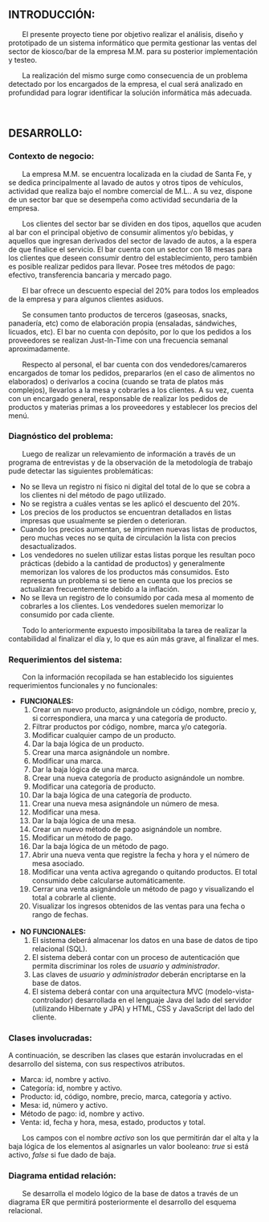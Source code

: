 <h2>INTRODUCCIÓN:</h2>
	<p>&nbsp;&nbsp;&nbsp;&nbsp;&nbsp;&nbsp;
    El presente proyecto tiene por objetivo realizar el análisis, diseño y prototipado de un sistema informático que permita gestionar las ventas del sector de kiosco/bar de la empresa M.M. para su posterior implementación y testeo.</p>
	<p>&nbsp;&nbsp;&nbsp;&nbsp;&nbsp;&nbsp;
    La realización del mismo surge como consecuencia de un problema detectado por los encargados de la empresa, el cual será analizado en profundidad para lograr identificar la solución informática más adecuada.</p>
    <br>
 
<h2>DESARROLLO:</h2>

<h3>Contexto de negocio:</h3>
  <p>&nbsp;&nbsp;&nbsp;&nbsp;&nbsp;&nbsp;
    La empresa M.M. se encuentra localizada en la ciudad de Santa Fe, y se dedica principalmente al lavado de autos y otros tipos de vehículos, actividad que realiza bajo el nombre comercial de M.L.. A su vez, dispone de un sector bar que se desempeña como actividad secundaria de la empresa.</p>
	<p>&nbsp;&nbsp;&nbsp;&nbsp;&nbsp;&nbsp;
    Los clientes del sector bar se dividen en dos tipos, aquellos que acuden al bar con el principal objetivo de consumir alimentos y/o bebidas, y aquellos que ingresan derivados del sector de lavado de autos, a la espera de que finalice el servicio. El bar cuenta con un sector con 18 mesas para los clientes que deseen consumir dentro del establecimiento, pero también es posible realizar pedidos para llevar. Posee tres métodos de pago: efectivo, transferencia bancaria y mercado pago.</p>
  <p>&nbsp;&nbsp;&nbsp;&nbsp;&nbsp;&nbsp;
    El bar ofrece un descuento especial del 20% para todos los empleados de la empresa y para algunos clientes asiduos.</p>
	<p>&nbsp;&nbsp;&nbsp;&nbsp;&nbsp;&nbsp;
    Se consumen tanto productos de terceros (gaseosas, snacks, panadería, etc) como de elaboración propia (ensaladas, sándwiches, licuados, etc). El bar no cuenta con depósito, por lo que los pedidos a los proveedores se realizan Just-In-Time con una frecuencia semanal aproximadamente.</p>
	<p>&nbsp;&nbsp;&nbsp;&nbsp;&nbsp;&nbsp;
    Respecto al personal, el bar cuenta con dos vendedores/camareros encargados de tomar los pedidos, prepararlos (en el caso de alimentos no elaborados) o derivarlos a cocina (cuando se trata de platos más complejos), llevarlos a la mesa y cobrarles a los clientes. A su vez, cuenta con un encargado general, responsable de realizar los pedidos de productos y materias primas a los proveedores y establecer los precios del menú.</p>
 
<h3>Diagnóstico del problema:</h3>
  <p>&nbsp;&nbsp;&nbsp;&nbsp;&nbsp;&nbsp;
    Luego de realizar un relevamiento de información a través de un programa de entrevistas y de la observación de la metodología de trabajo pude detectar las siguientes problemáticas:</p>
<ul>
  <li>No se lleva un registro ni físico ni digital del total de lo que se cobra a los clientes ni del método de pago utilizado.</li>
  <li>No se registra a cuáles ventas se les aplicó el descuento del 20%.</li>
  <li>Los precios de los productos se encuentran detallados en listas impresas que usualmente se pierden o deterioran.</li>
  <li>Cuando los precios aumentan, se imprimen nuevas listas de productos, pero muchas veces no se quita de circulación la lista con precios desactualizados.</li>
  <li>Los vendedores no suelen utilizar estas listas porque les resultan poco prácticas (debido a la cantidad de productos) y generalmente memorizan los valores de los productos más consumidos. Esto representa un problema si se tiene en cuenta que los precios se actualizan frecuentemente debido a la inflación.</li>
  <li>No se lleva un registro de lo consumido por cada mesa al momento de cobrarles a los clientes. Los vendedores suelen memorizar lo consumido por cada cliente.</li>
</ul>
  <p>&nbsp;&nbsp;&nbsp;&nbsp;&nbsp;&nbsp;
    Todo lo anteriormente expuesto imposibilitaba la tarea de realizar la contabilidad al finalizar el día y, lo que es aún más grave, al finalizar el mes. </p>

<h3>Requerimientos del sistema:</h3>
  <p>&nbsp;&nbsp;&nbsp;&nbsp;&nbsp;&nbsp;
  Con la información recopilada se han establecido los siguientes requerimientos funcionales y no funcionales:</p>

  <ul>
    <li><b>FUNCIONALES:</b>
      <ol>
        <li>Crear un nuevo producto, asignándole un código, nombre, precio y, si  correspondiera, una marca y una categoría de producto.</li>
	<li>Filtrar productos por código, nombre, marca y/o categoría.</li>
	<li>Modificar cualquier campo de un producto.</li>
	<li>Dar la baja lógica de un producto.</li>
	<li>Crear una marca asignándole un nombre.</li>
	<li>Modificar una marca.</li>
        <li>Dar la baja lógica de una marca.</li>
        <li>Crear una nueva categoría de producto asignándole un nombre.</li>
        <li>Modificar una categoría de producto.</li>
        <li>Dar la baja lógica de una categoría de producto.</li>
        <li>Crear una nueva mesa asignándole un número de mesa.</li>
        <li>Modificar una mesa.</li>
        <li>Dar la baja lógica de una mesa.</li>
        <li>Crear un nuevo método de pago asignándole un nombre.</li>
	<li>Modificar un método de pago.</li>
        <li>Dar la baja lógica de un método de pago.</li>
        <li>Abrir una nueva venta que registre la fecha y hora y el número de mesa asociado.</li>
        <li>Modificar una venta activa agregando o quitando productos. El total consumido debe calcularse automáticamente.</li>
        <li>Cerrar una venta asignándole un método de pago y visualizando el total a cobrarle al cliente.</li>
        <li>Visualizar los ingresos obtenidos de las ventas para una fecha o rango de fechas.</li>
      </ol>
    </li>
    <br>
    <li><b>NO FUNCIONALES:</b>
      <ol>
        <li>El sistema deberá almacenar los datos en una base de datos de tipo relacional (SQL).</li>
        <li>El sistema deberá contar con un proceso de autenticación que permita discriminar los roles de <i>usuario</i> y <i>administrador</i>.</li>
        <li>Las claves de <i>usuario</i> y <i>administrador</i> deberán encriptarse en la base de datos.</li>
        <li>El sistema deberá contar con una arquitectura MVC (modelo-vista-controlador) desarrollada en el lenguaje Java del lado del servidor (utilizando Hibernate y JPA) y HTML, CSS y JavaScript del lado del cliente.</li>
      </ol>
    </li>
  </ul>

<h3>Clases involucradas:</h3>
<p>A continuación, se describen las clases que estarán involucradas en el desarrollo del  sistema, con sus respectivos atributos.</p>
<ul>
	<li>Marca: id, nombre y activo.</li>
	<li>Categoría: id, nombre y activo.</li>
	<li>Producto: id, código, nombre, precio, marca, categoría y activo.</li>
	<li>Mesa: id, número y activo.</li>
	<li>Método de pago: id, nombre y activo.</li>
	<li>Venta: id, fecha y hora, mesa, estado, productos y total.</li>
</ul>

<p>&nbsp;&nbsp;&nbsp;&nbsp;&nbsp;&nbsp;
	Los campos con el nombre <i>activo</i> son los que permitirán dar el alta y la baja lógica de los  elementos al asignarles un valor booleano: <i>true</i> si está activo, <i>false</i> si fue dado de baja. </p>
 
<h3>Diagrama entidad relación:</h3>
<p>&nbsp;&nbsp;&nbsp;&nbsp;&nbsp;&nbsp;
	Se desarrolla el modelo lógico de la base de datos a través de un diagrama ER que  permitirá posteriormente el desarrollo del esquema relacional. </p>
